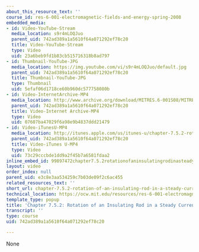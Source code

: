 ```yaml
---
about_this_resource_text: ''
course_id: res-6-001-electromagnetic-fields-and-energy-spring-2008
embedded_media:
- id: Video-YouTube-Stream
  media_location: s9r4mLOQJuo
  parent_uid: 742ad389a1a5610f64a071292ef78c20
  title: Video-YouTube-Stream
  type: Video
  uid: 23a6beb9fd1b83cb515716318b8ad797
- id: Thumbnail-YouTube-JPG
  media_location: https://img.youtube.com/vi/s9r4mLOQJuo/default.jpg
  parent_uid: 742ad389a1a5610f64a071292ef78c20
  title: Thumbnail-YouTube-JPG
  type: Thumbnail
  uid: 5efaf06d1718ce60b960dc577758080b
- id: Video-InternetArchive-MP4
  media_location: http://www.archive.org/download/MITRES.6-001S08/MITRES6_001S08_7-5-2_demo_220k.mp4
  parent_uid: 742ad389a1a5610f64a071292ef78c20
  title: Video-Internet Archive-MP4
  type: Video
  uid: 07607ba47029f6a98e9b4837ddd21479
- id: Video-iTunesU-MP4
  media_location: http://itunes.apple.com/us/itunes-u/chapter-7.5.2-rotation-insulating/id538892150?i=117217773
  parent_uid: 742ad389a1a5610f64a071292ef78c20
  title: Video-iTunes U-MP4
  type: Video
  uid: 73c29cccbde1dd9a2f45b7a6581fdaa2
inline_embed_id: 99897472chapter7.5.2rotationofaninsulatingrodinasteadycurrentdemoonly58228107
layout: video
order_index: null
parent_uid: e3c8e3aa534259c7b03de09f2c6ac455
related_resources_text: ''
short_url: chapter-7.5.2-rotation-of-an-insulating-rod-in-a-steady-current-demo-only
technical_location: https://ocw.mit.edu/resources/res-6-001-electromagnetic-fields-and-energy-spring-2008/chapter-7/chapter-7.5.2-rotation-of-an-insulating-rod-in-a-steady-current-demo-only
template_type: popup
title: 'Chapter 7.5.2: Rotation of an Insulating Rod in a Steady Current (demo only)'
transcript: ''
type: course
uid: 742ad389a1a5610f64a071292ef78c20

---
```

None